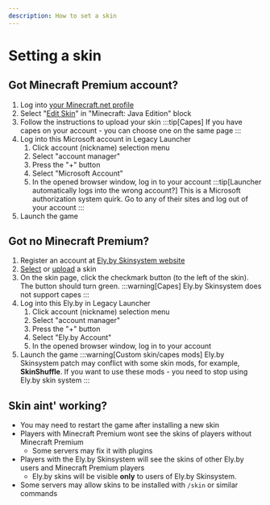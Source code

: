 ```yaml
---
description: How to set a skin
---
```

# Setting a skin
## Got Minecraft Premium account?
1. Log into [your Minecraft.net profile](https://www.minecraft.net/msaprofile)
2. Select "[Edit Skin](https://www.minecraft.net/msaprofile/mygames/editskin)" in "Minecraft: Java Edition" block
3. Follow the instructions to upload your skin
    :::tip[Capes]
    If you have capes on your account - you can choose one on the same page
    :::
4. Log into this Microsoft account in Legacy Launcher
    1. Click account (nickname) selection menu
    2. Select "account manager"
    3. Press the "+" button
    4. Select "Microsoft Account"
    5. In the opened browser window, log in to your account
        :::tip[Launcher automatically logs into the wrong account?]
                This is a Microsoft authorization system quirk. Go to any of their sites and log out of your account
        :::
5. Launch the game

## Got no Minecraft Premium?
1. Register an account at [Ely.by Skinsystem website](https://ely.by)
2. [Select](https://ely.by/skins) or [upload](https://ely.by/load) a skin
3. On the skin page, click the checkmark button (to the left of the skin). The button should turn green.
    :::warning[Capes]
    Ely.by Skinsystem does not support capes
    :::
4. Log into this Ely.by in Legacy Launcher
    1. Click account (nickname) selection menu
    2. Select "account manager"
    3. Press the "+" button
    4. Select "Ely.by Account"
    5. In the opened browser window, log in to your account
5. Launch the game
    :::warning[Custom skin/capes mods]
    Ely.by Skinsystem patch may conflict with some skin mods, for example, **SkinShuffle**. If you want to use these mods - you need to stop using Ely.by skin system
    :::

## Skin aint' working?
* You may need to restart the game after installing a new skin
* Players with Minecraft Premium wont see the skins of players without Minecraft Premium
    * Some servers may fix it with plugins
* Players with the Ely.by Skinsystem will see the skins of other Ely.by users and Minecraft Premium players
    * Ely.by skins will be visible **only** to users of Ely.by Skinsystem.
* Some servers may allow skins to be installed with `/skin` or similar commands